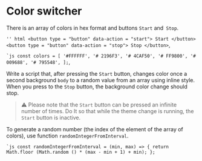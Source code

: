 # Color switcher

There is an array of colors in hex format and buttons `Start` and` Stop`.

`` '' html
<button type = "button" data-action = "start"> Start </button>
<button type = "button" data-action = "stop"> Stop </button>
``,

`` `js
const colors = [
  '#FFFFFF',
  '# 2196F3',
  '# 4CAF50',
  '# FF9800',
  '# 009688',
  '# 795548',
];
``,

Write a script that, after pressing the `Start` button, changes color once a second
background `body` to a random value from an array using inline style. When you press
to the `Stop` button, the background color change should stop.

> ⚠️ Please note that the `Start` button can be pressed an infinite number of times. Do It
> so that while the theme change is running, the `Start` button is inactive.

To generate a random number (the index of the element of the array of colors), use
function `randomIntegerFromInterval`.

`` `js
const randomIntegerFromInterval = (min, max) => {
  return Math.floor (Math.random () * (max - min + 1) + min);
};
``